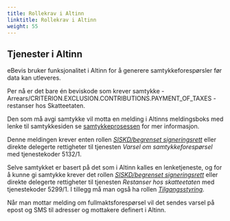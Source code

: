 ```yaml
---
title: Rollekrav i Altinn
linktitle: Rollekrav i Altinn
weight: 55
---
```


## Tjenester i Altinn
eBevis bruker funksjonalitet i Altinn for å generere samtykkeforespørsler før data kan utleveres. 

Per nå er det bare én beviskode som krever samtykke - Arrears/CRITERION.EXCLUSION.CONTRIBUTIONS.PAYMENT_OF_TAXES - restanser hos Skatteetaten. 

Den som må avgi samtykke vil motta en melding i Altinns meldingsboks med lenke til samtykkesiden se [samtykkeprosessen](/docs/utviklingsguider/ebevis/samtykkeprosessen/) for mer informasjon. 

Denne meldingen krever enten rollen [*SISKD/begrenset signeringsrett*](https://www.altinn.no/hjelp/skjema/alle-altinn-roller/begrenset-signeringsrettighet/) eller direkte delegerte rettigheter til tjenesten *Varsel om samtykkeforespørsel* med tjenestekoder 5132/1.

Selve samtykket er basert på det som i Altinn kalles en lenketjeneste, og for å kunne gi samtykke krever det rollen [*SISKD/begrenset signeringsrett*](https://www.altinn.no/hjelp/skjema/alle-altinn-roller/begrenset-signeringsrettighet/) eller direkte delegerte rettigheter til tjenesten *Restanser hos skatteetaten* med tjenestekoder 5299/1. I tillegg må man også ha rollen [*Tilgangsstyring*](https://www.altinn.no/hjelp/skjema/alle-altinn-roller/tilgangsstyring/).

Når man mottar melding om fullmaktsforespørsel vil det sendes varsel på epost og SMS til adresser og mottakere definert i Altinn.
